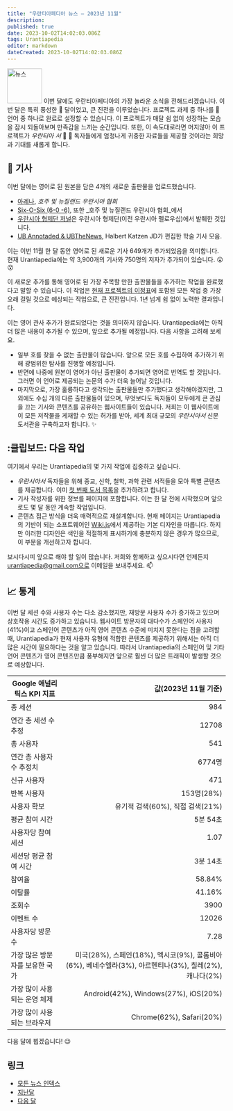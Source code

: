 ```yaml
---
title: "우란티아페디아 뉴스 — 2023년 11월" 
description: 
published: true 
date: 2023-10-02T14:02:03.086Z 
tags: Urantiapedia 
editor: markdown 
dateCreated: 2023-10-02T14:02:03.086Z 
---
```


<img src="/_assets/svg/icon-news.svg" alt="뉴스" style="width: 80px;"> 이번 달에도 우란티아페디아의 가장 놀라운 소식을 전해드리겠습니다. 이번 달은 특히 풍성한 :palm_tree: 달이었고, 큰 진전을 이루었습니다. 프로젝트 과제 중 하나를 :muscle: 언어 중 하나로 완료로 설정할 수 있습니다. 이 프로젝트가 매달 쉼 없이 성장하는 모습을 잠시 되돌아보며 만족감을 느끼는 순간입니다. 또한, 이 속도대로라면 머지않아 이 프로젝트가 _우란티아 서_ :blue_book: :blue_heart: 독자들에게 엄청나게 귀중한 자료들을 제공할 것이라는 희망과 기대를 새롭게 합니다.

## :page_with_curl: 기사

이번 달에는 영어로 된 원본을 담은 4개의 새로운 출판물을 업로드했습니다.
- [아레나](/en/index/articles_arena), _호주 및 뉴질랜드 우란시아 협회_
- [Six-O-Six (6-0 -6)](/en/index/articles_606), 또한 _호주 및 뉴질랜드 우란시아 협회_에서
- [우란시아 형제단 저널](/ko/index/articles_the_urantian)은 우란시아 형제단(이전 우란시아 펠로우십)에서 발췌한 것입니다.
- [UB Annotaded & UBTheNews](/en/index/articles_ubannotated), Halbert Katzen JD가 편집한 학술 기사 모음.

이는 이번 11월 한 달 동안 영어로 된 새로운 기사 649개가 추가되었음을 의미합니다. 현재 Urantiapedia에는 ​​약 3,900개의 기사와 750명의 저자가 추가되어 있습니다. :open_mouth: :open_mouth:

이 새로운 추가를 통해 영어로 된 가장 주목할 만한 출판물들을 추가하는 작업을 완료했다고 말할 수 있습니다. 이 작업은 [현재 프로젝트의 이정표](/en/help/phases#milestone-ii-books-articles-study-aids-schemas-and-indexes)에 포함된 모든 작업 중 가장 오래 걸릴 것으로 예상되는 작업으로, 큰 진전입니다. 1년 넘게 쉼 없이 노력한 결과입니다.

이는 영어 관사 추가가 완료되었다는 것을 의미하지 않습니다. Urantiapedia에는 ​​아직 더 많은 내용이 추가될 수 있으며, 앞으로 추가될 예정입니다. 다음 사항을 고려해 보세요.
- 일부 호를 찾을 수 없는 출판물이 많습니다. 앞으로 모든 호를 수집하여 추가하기 위해 광범위한 탐사를 진행할 예정입니다.
- 반면에 나중에 원본이 영어가 아닌 출판물이 추가되면 영어로 번역도 할 것입니다. 그러면 이 언어로 제공되는 논문의 수가 더욱 늘어날 것입니다.
- 마지막으로, 가장 훌륭하다고 생각되는 출판물들만 추가했다고 생각해야겠지만, 그 외에도 수십 개의 다른 출판물들이 있으며, 무엇보다도 독자들이 모두에게 큰 관심을 끄는 기사와 콘텐츠를 공유하는 웹사이트들이 있습니다. 저희는 이 웹사이트에 이 모든 저작물을 게재할 수 있는 허가를 받아, 세계 최대 규모의 _우란시아서_ 신문 도서관을 구축하고자 합니다. :sparkles:

## :클립보드: 다음 작업

여기에서 우리는 Urantiapedia의 몇 가지 작업에 집중하고 싶습니다.

- _우란시아서_ 독자들을 위해 종교, 신학, 철학, 과학 관련 서적들을 모아 특별 콘텐츠를 제공합니다. 이미 [첫 번째 도서 목록](/ko/book)을 추가하려고 합니다.
- 기사 작성자를 위한 정보를 페이지에 포함합니다. 이는 한 달 전에 시작했으며 앞으로도 몇 달 동안 계속할 작업입니다.
- 콘텐츠 접근 방식을 더욱 매력적으로 재설계합니다. 현재 페이지는 Urantiapedia의 기반이 되는 소프트웨어인 [Wiki.js](https://js.wiki/)에서 제공하는 기본 디자인을 따릅니다. 하지만 이러한 디자인은 색인을 적절하게 표시하기에 충분하지 않은 경우가 많으므로, 이 부분을 개선하고자 합니다.

보시다시피 앞으로 해야 할 일이 많습니다. 저희와 함께하고 싶으시다면 언제든지 urantiapedia@gmail.com으로 이메일을 보내주세요. :mailbox:

## :chart_with_upwards_trend: 통계

이번 달 세션 수와 사용자 수는 다소 감소했지만, 재방문 사용자 수가 증가하고 있으며 상호작용 시간도 증가하고 있습니다. 웹사이트 방문자의 대다수가 스페인어 사용자(41%)이고 스페인어 콘텐츠가 아직 영어 콘텐츠 수준에 미치지 못한다는 점을 고려할 때, Urantiapedia가 현재 사용자 유형에 적합한 콘텐츠를 제공하기 위해서는 아직 더 많은 시간이 필요하다는 것을 알고 있습니다. 따라서 Urantiapedia의 스페인어 및 기타 언어 콘텐츠가 영어 콘텐츠만큼 풍부해지면 앞으로 훨씬 더 많은 트래픽이 발생할 것으로 예상합니다.

Google 애널리틱스 KPI 지표 | 값(2023년 11월 기준)
--- | ---:
총 세션 | 984
연간 총 세션 수 추정 | 12708
총 사용자 | 541
연간 총 사용자 수 추정치 | 6774명
신규 사용자 | 471
반복 사용자 | 153명(28%)
사용자 확보 | 유기적 검색(60%), 직접 검색(21%)
평균 참여 시간 | 5분 54초
사용자당 참여 세션 | 1.07
세션당 평균 참여 시간 | 3분 14초
참여율 | 58.84%
이탈률 | 41.16%
조회수 | 3900
이벤트 수 | 12026
사용자당 방문 수 | 7.28
가장 많은 방문자를 보유한 국가 | 미국(28%), 스페인(18%), 멕시코(9%), 콜롬비아(6%), 베네수엘라(3%), 아르헨티나(3%), 칠레(2%), 캐나다(2%)
가장 많이 사용되는 운영 체제 | Android(42%), Windows(27%), iOS(20%)
가장 많이 사용되는 브라우저 | Chrome(62%), Safari(20%)

다음 달에 뵙겠습니다! :wink:

## 링크

- [모든 뉴스 인덱스](/ko/news)
- [지난달](/ko/news/2023/10)
- [다음 달](/ko/news/2023/12)